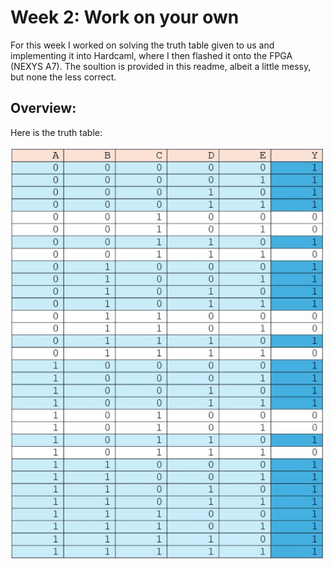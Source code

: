 # Week 2: Work on your own
For this week I worked on solving the truth table given to us and implementing it into Hardcaml, where I then flashed it onto the FPGA (NEXYS A7). The soultion is provided in this readme, albeit a little messy, but none the less correct.

## Overview: 
  Here is the truth table: 

<img src = "../assets/truth_table_1.JPG" width = "500"/>
